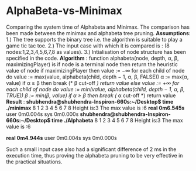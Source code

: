 # AlphaBeta-vs-Minimax
Comparing the system time of Alphabeta and Minimax.
The comparison has been made between the minimax and alphabeta tree pruning.
 **Assumptions**: 
1.) The tree supports the binary tree i.e. the algorithm is suitable to play a game tic tac toe.
2.) The input case with which it is compared is : (8 nodes:1,2,3,4,5,6,7,8 as values).
3.) Intialisation of node structure has been specified in the code.
**Algorithm** : 
function alphabeta(node, depth, α, β, maximizingPlayer) is
    if node is a terminal node then
        return the heuristic value of node
    if maximizingPlayer then
        value := −∞
        for each child of node do
            value := max(value, alphabeta(child, depth − 1, α, β, FALSE))
            α := max(α, value)
            if α ≥ β then
                break (* β cut-off *)
        return value
    else
        value := +∞
        for each child of node do
            value := min(value, alphabeta(child, depth − 1, α, β, TRUE))
            β := min(β, value)
            if α ≥ β then
                break (* α cut-off *)
        return value
**Result** : 
**shubhendra@shubhendra-Inspiron-660s:~/Desktop$ time ./minimax**
8
1
2
3
4
5
6
7
8
Height is:3
The max value is :6
**real	0m6.545s**
user	0m0.004s
sys	0m0.000s
**shubhendra@shubhendra-Inspiron-660s:~/Desktop$ time ./Alphabeta** 
8
1
2
3
4
5
6
7
8
Height is:3
The max value is :6

**real	0m4.944s**
user	0m0.004s
sys	0m0.000s

Such a small input case also had a significant difference of 2 ms in the execution time, thus proving the alphabeta pruning to be very effective in the practical situations.
